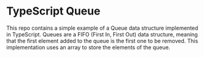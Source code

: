 # TypeScript Queue

This repo contains a simple example of a Queue data structure implemented in TypeScript. Queues are a FIFO (First In, First Out) data structure, meaning that the first element added to the queue is the first one to be removed. This implementation uses an array to store the elements of the queue.
